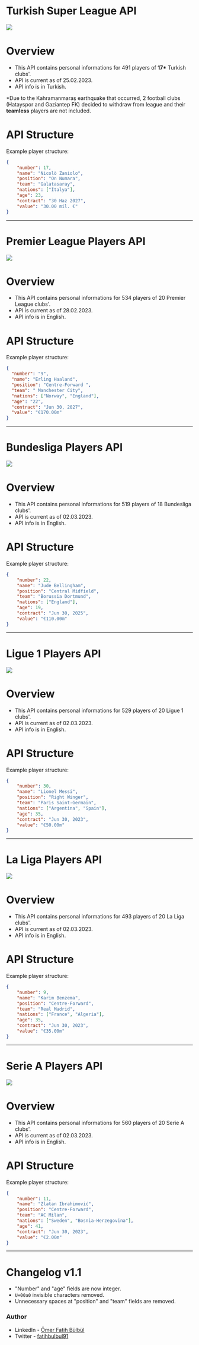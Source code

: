 # Turkish Super League API

![](./screenshot.png)

# Overview

- This API contains personal informations for 491 players of **17\*** Turkish clubs'.
- API is current as of 25.02.2023.
- API info is in Turkish.

\*Due to the Kahramanmaraş earthquake that occurred, 2 football clubs (Hatayspor and Gaziantep FK) decided to withdraw from league and their **teamless** players are not included.

# API Structure

Example player structure:

```json
{
    "number": 17,
    "name": "Nicolò Zaniolo",
    "position": "On Numara",
    "team": "Galatasaray",
    "nations": ["İtalya"],
    "age": 23,
    "contract": "30 Haz 2027",
    "value": "30.00 mil. €"
}
```

---

# Premier League Players API

![](./screenshot-pl.png)

# Overview

- This API contains personal informations for 534 players of 20 Premier League clubs'.
- API is current as of 28.02.2023.
- API info is in English.

# API Structure

Example player structure:

```json
{
  "number": "9",
  "name": "Erling Haaland",
  "position": "Centre-Forward ",
  "team": " Manchester City",
  "nations": ["Norway", "England"],
  "age": "22",
  "contract": "Jun 30, 2027",
  "value": "€170.00m"
}
```

---

# Bundesliga Players API

![](./bundesliga.png)

# Overview

- This API contains personal informations for 519 players of 18 Bundesliga clubs'.
- API is current as of 02.03.2023.
- API info is in English.

# API Structure

Example player structure:

```json
{
    "number": 22,
    "name": "Jude Bellingham",
    "position": "Central Midfield",
    "team": "Borussia Dortmund",
    "nations": ["England"],
    "age": 19,
    "contract": "Jun 30, 2025",
    "value": "€110.00m"
}
```

---

# Ligue 1 Players API

![](./ligue1.png)

# Overview

- This API contains personal informations for 529 players of 20 Ligue 1 clubs'.
- API is current as of 02.03.2023.
- API info is in English.

# API Structure

Example player structure:

```json
{
    "number": 30,
    "name": "Lionel Messi",
    "position": "Right Winger",
    "team": "Paris Saint-Germain",
    "nations": ["Argentina", "Spain"],
    "age": 35,
    "contract": "Jun 30, 2023",
    "value": "€50.00m"
}
```

---

# La Liga Players API

![](./laliga.png)

# Overview

- This API contains personal informations for 493 players of 20 La Liga clubs'.
- API is current as of 02.03.2023.
- API info is in English.

# API Structure

Example player structure:

```json
{
    "number": 9,
    "name": "Karim Benzema",
    "position": "Centre-Forward",
    "team": "Real Madrid",
    "nations": ["France", "Algeria"],
    "age": 35,
    "contract": "Jun 30, 2023",
    "value": "€35.00m"
}
```

---

# Serie A Players API

![](./seriea.png)

# Overview

- This API contains personal informations for 560 players of 20 Serie A clubs'.
- API is current as of 02.03.2023.
- API info is in English.

# API Structure

Example player structure:

```json
{
    "number": 11,
    "name": "Zlatan Ibrahimović",
    "position": "Centre-Forward",
    "team": "AC Milan",
    "nations": ["Sweden", "Bosnia-Herzegovina"],
    "age": 41,
    "contract": "Jun 30, 2023",
    "value": "€2.00m"
}
```
---
# Changelog v1.1

- "Number" and "age" fields are now integer.
- ```U+00a0``` invisible characters removed.
- Unnecessary spaces at "position" and "team" fields are removed.
### Author

- LinkedIn - [Ömer Fatih Bülbül](https://www.linkedin.com/in/ömer-fatih-bülbül-74a890236/)
- Twitter - [fatihbulbul91](https://twitter.com/fatihbulbul91)
